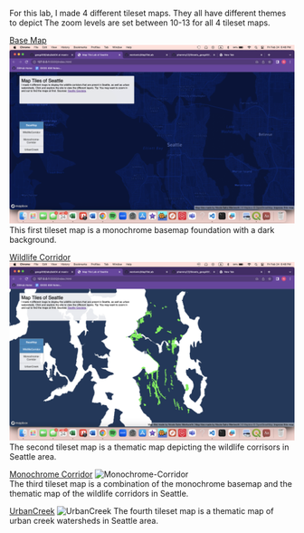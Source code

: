 For this lab, I made 4 different tileset maps. They all have different themes to depict The zoom levels are set between 10-13 for all 4 tileset maps. 

[Base Map](/BaseMap.html)
![Base Map](/img/BaseMap.png) 
This first tileset map is a monochrome basemap foundation with a dark background.

[Wildlife Corridor](/WildlifeCorridor.html)
![Wildlife Corridor](/img/Wildlife-Corridor.png) 
The second tileset map is a thematic map depicting the wildlife corrisors in Seattle area. 

[Monochrome Corridor](/Monochrome-Corridor.html)
![Monochrome-Corridor](/img/Monochrome-Corridor.png)  
The third tileset map is a combination of the monochrome basemap and the thematic map of the wildlife corridors in Seattle. 

[UrbanCreek](/UrbanCreek.html)
![UrbanCreek](/img/UrbanCreek.png) 
The fourth tileset map is a thematic map of urban creek watersheds in Seattle area. 